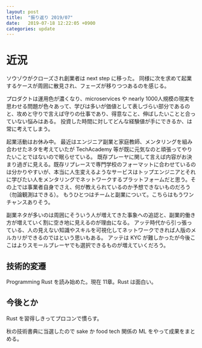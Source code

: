 ```yaml
---
layout: post
title:  "振り返り 2019/07"
date:   2019-07-18 12:22:05 +0900
categories: update
---
```

# 近況

ソウゾウがクローズされ創業者は next step に移った。
同様に次を求めて起業するケースが周囲に散見され、フェーズが移りつつあるのを感じる。

プロダクトは運用色が濃くなり、microservices や nearly 1000人規模の現実を思わせる問題が色々あって、学びは多いが価値として表しづらい部分であるのと、攻めと守りで言えば守りの仕事であり、得意なこと、伸ばしたいことと合っていない悩みはある。
投資した時間に対してどんな経験値が手にできるか、は常に考えてしまう。

起業活動はお休み中。
最近はエンジニア副業と家庭教師、メンタリングを組み合わせたネタを考えていたが TechAcademy 等が既に元気なのと頑張ってやりたいことではないので眠らせている。
既存プレーヤに関して言えば内容がお決まり過ぎに見える。既存リプレースで専門学校のフォーマットに合わせているのは分かりやすいが、本当に人生変えるようなサービスはトップエンジニアとそれに学びたい人をメンタリングでネットワークするプラットフォームだと思う。その上では事業者自身でさえ、何が教えられているのか予想できないものだろう（勿論観測はできる）。
もうひとつはチームと副業について。こちらはもうワンチャンスありそう。

副業ネタが多いのは周囲にそういう人が増えてきた事象への追認と、副業的働き方が増えていく割に空き地に見えるのが理由になる。
アッテ時代から引っ張っている、人の見えない知識やスキルを可視化してネットワークできれば人版のメルカリができるのではという思いもある。
アッテは KYC が難しかったが今後ここはよりスモールプレーヤでも選択できるものが増えていくだろう。

## 技術的変遷

Programming Rust を読み始めた。現在 11章。Rust は面白い。

## 今後とか

Rust を習得しきってプロコンで慣らす。

秋の技術書典に当選したので sake か food tech 関係の ML をやって成果をまとめる。
